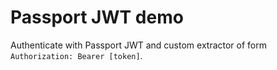 # Passport JWT demo

[summary]::
Authenticate with Passport JWT and custom extractor of form `Authorization: Bearer [token]`.
